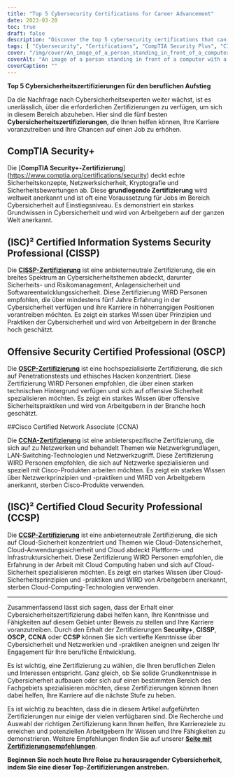 ```yaml
---
title: "Top 5 Cybersecurity Certifications for Career Advancement"
date: 2023-03-20
toc: true
draft: false
description: "Discover the top 5 cybersecurity certifications that can help you advance your career and increase your chances of landing a job in the fast-growing field of cybersecurity."
tags: [ "Cybersecurity", "Certifications", "CompTIA Security Plus", "CISSP", "Offensive Security OSCP", "Cisco CCNA", "(ISC2) CCSP", "IT Security", "Network Security", "Cloud Security", "Professional Development", "Career Advancement", "Skills Validation", "Information Security", "Ethical Hacking", "Penetration Testing", "Network Administration", "Cloud Computing", "Security Management", "Vulnerability Assessment"]
cover: "/img/cover/An_image_of_a_person_standing_in_front_of_a_computer.png"
coverAlt: "An image of a person standing in front of a computer with a superhero cape on their back, symbolizing the skills and knowledge that can be gained through obtaining cybersecurity certifications."
coverCaption: ""
---
```


 **Top 5 Cybersicherheitszertifizierungen für den beruflichen Aufstieg**  Da die Nachfrage nach Cybersicherheitsexperten weiter wächst, ist es unerlässlich, über die erforderlichen Zertifizierungen zu verfügen, um sich in diesem Bereich abzuheben. Hier sind die fünf besten **Cybersicherheitszertifizierungen**, die Ihnen helfen können, Ihre Karriere voranzutreiben und Ihre Chancen auf einen Job zu erhöhen.  ## CompTIA Security+  Die [**CompTIA Security+-Zertifizierung**] (https://www.comptia.org/certifications/security) deckt echte Sicherheitskonzepte, Netzwerksicherheit, Kryptografie und Sicherheitsbewertungen ab. Diese **grundlegende Zertifizierung** wird weltweit anerkannt und ist oft eine Voraussetzung für Jobs im Bereich Cybersicherheit auf Einstiegsniveau. Es demonstriert ein starkes Grundwissen in Cybersicherheit und wird von Arbeitgebern auf der ganzen Welt anerkannt.  ## (ISC)² Certified Information Systems Security Professional (CISSP)  Die [**CISSP-Zertifizierung**](https://www.isc2.org/Certifications/CISSP#) ist eine anbieterneutrale Zertifizierung, die ein breites Spektrum an Cybersicherheitsthemen abdeckt, darunter Sicherheits- und Risikomanagement, Anlagensicherheit und Softwareentwicklungssicherheit. Diese Zertifizierung WIRD Personen empfohlen, die über mindestens fünf Jahre Erfahrung in der Cybersicherheit verfügen und ihre Karriere in höherrangigen Positionen vorantreiben möchten. Es zeigt ein starkes Wissen über Prinzipien und Praktiken der Cybersicherheit und wird von Arbeitgebern in der Branche hoch geschätzt.  ## Offensive Security Certified Professional (OSCP)  Die [**OSCP-Zertifizierung**](https://www.offensive-security.com/pwk-oscp/) ist eine hochspezialisierte Zertifizierung, die sich auf Penetrationstests und ethisches Hacken konzentriert. Diese Zertifizierung WIRD Personen empfohlen, die über einen starken technischen Hintergrund verfügen und sich auf offensive Sicherheit spezialisieren möchten. Es zeigt ein starkes Wissen über offensive Sicherheitspraktiken und wird von Arbeitgebern in der Branche hoch geschätzt.  ##Cisco Certified Network Associate (CCNA)  Die [**CCNA-Zertifizierung**](https://www.cisco.com/c/en/us/training-events/training-certifications/certifications/associate/ccna.html) ist eine anbieterspezifische Zertifizierung, die sich auf zu Netzwerken und behandelt Themen wie Netzwerkgrundlagen, LAN-Switching-Technologien und Netzwerkzugriff. Diese Zertifizierung WIRD Personen empfohlen, die sich auf Netzwerke spezialisieren und speziell mit Cisco-Produkten arbeiten möchten. Es zeigt ein starkes Wissen über Netzwerkprinzipien und -praktiken und WIRD von Arbeitgebern anerkannt, sterben Cisco-Produkte verwenden.  ## (ISC)² Certified Cloud Security Professional (CCSP)  Die [**CCSP-Zertifizierung**](https://www.isc2.org/Certifications/CCSP) ist eine anbieterneutrale Zertifizierung, die sich auf Cloud-Sicherheit konzentriert und Themen wie Cloud-Datensicherheit, Cloud-Anwendungssicherheit und Cloud abdeckt Plattform- und Infrastruktursicherheit. Diese Zertifizierung WIRD Personen empfohlen, die Erfahrung in der Arbeit mit Cloud Computing haben und sich auf Cloud-Sicherheit spezialisieren möchten. Es zeigt ein starkes Wissen über Cloud-Sicherheitsprinzipien und -praktiken und WIRD von Arbeitgebern anerkannt, sterben Cloud-Computing-Technologien verwenden.  ______  Zusammenfassend lässt sich sagen, dass der Erhalt einer Cybersicherheitszertifizierung dabei helfen kann, Ihre Kenntnisse und Fähigkeiten auf diesem Gebiet unter Beweis zu stellen und Ihre Karriere voranzutreiben. Durch den Erhalt der Zertifizierungen **Security+**, **CISSP**, **OSCP**, **CCNA** oder **CCSP** können Sie sich vertiefte Kenntnisse über Cybersicherheit und Netzwerkien und -praktiken aneignen und zeigen Ihr Engagement für Ihre berufliche Entwicklung.  Es ist wichtig, eine Zertifizierung zu wählen, die Ihren beruflichen Zielen und Interessen entspricht. Ganz gleich, ob Sie solide Grundkenntnisse in Cybersicherheit aufbauen oder sich auf einen bestimmten Bereich des Fachgebiets spezialisieren möchten, diese Zertifizierungen können Ihnen dabei helfen, Ihre Karriere auf die nächste Stufe zu heben.  Es ist wichtig zu beachten, dass die in diesem Artikel aufgeführten Zertifizierungen nur einige der vielen verfügbaren sind. Die Recherche und Auswahl der richtigen Zertifizierung kann Ihnen helfen, Ihre Karriereziele zu erreichen und potenziellen Arbeitgebern Ihr Wissen und Ihre Fähigkeiten zu demonstrieren. Weitere Empfehlungen finden Sie auf unserer [**Seite mit Zertifizierungsempfehlungen**](https://simeononsecurity.ch/recommendations/certifications/).  **Beginnen Sie noch heute Ihre Reise zu herausragender Cybersicherheit, indem Sie eine dieser Top-Zertifizierungen anstreben.**